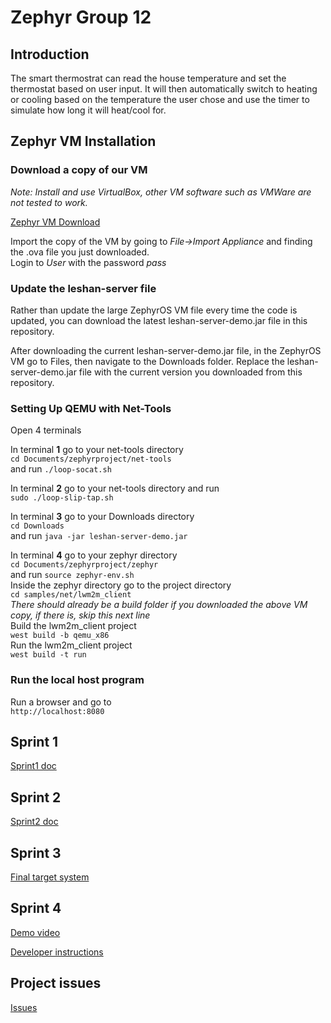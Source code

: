 # Zephyr Group 12

## Introduction
The smart thermostrat can read the house temperature and set the thermostat based on user input. It will then automatically switch to heating or cooling based on the temperature the user chose and use the timer to simulate how long it will heat/cool for.

## Zephyr VM Installation

### Download a copy of our VM

*Note: Install and use VirtualBox, other VM software such as VMWare are not tested to work.*

[Zephyr VM Download](https://mega.nz/#!u6JzUQyJ!tROere43NketAer3U5n67D6VSZV-61OoFQU1a_UX1YY "ZephyrOS")

Import the copy of the VM by going to *File->Import Appliance* and finding the .ova file you just downloaded.  
Login to *User* with the password *pass*

### Update the leshan-server file

Rather than update the large ZephyrOS VM file every time the code is updated, you can download the latest leshan-server-demo.jar file in this repository.

After downloading the current leshan-server-demo.jar file, in the ZephyrOS VM go to Files, then navigate to the Downloads folder. Replace the leshan-server-demo.jar file with the current version you downloaded from this repository. 

### Setting Up QEMU with Net-Tools

Open 4 terminals

In terminal **1** go to your net-tools directory    
`cd Documents/zephyrproject/net-tools`  
and run `./loop-socat.sh`

In terminal **2** go to your net-tools directory and run  
`sudo ./loop-slip-tap.sh`

In terminal **3** go to your Downloads directory  
`cd Downloads`  
and run `java -jar leshan-server-demo.jar`

In terminal **4** go to your zephyr directory   
`cd Documents/zephyrproject/zephyr`  
and run `source zephyr-env.sh`  
Inside the zephyr directory go to the project directory   
`cd samples/net/lwm2m_client`  
*There should already be a build folder if you downloaded the above VM copy, if there is, skip this next line*    
Build the lwm2m_client project  
`west build -b qemu_x86`  
Run the lwm2m_client project  
`west build -t run`

### Run the local host program

Run a browser and go to  
`http://localhost:8080`

## Sprint 1 
[Sprint1 doc](https://github.com/computationalmystic/Zephyr-group12/blob/master/Sprint%201/Sprint%201%20design%20document.md)

## Sprint 2 
[Sprint2 doc](https://github.com/computationalmystic/Zephyr-group12/tree/master/Sprint%202)

## Sprint 3
[Final target system](https://github.com/computationalmystic/Zephyr-group12/blob/master/Sprint3/final-target-system.md)

## Sprint 4
[Demo video]()

[Developer instructions](https://github.com/computationalmystic/Zephyr-group12/blob/master/Sprint4/developer-instructions.md)

## Project issues
[Issues](https://github.com/computationalmystic/Zephyr-group12/issues)
